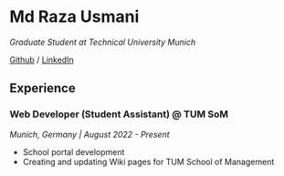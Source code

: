 # Md Raza Usmani
*Graduate Student at Technical University Munich*

[Github](https://github.com/MDRazaUsmani) / [LinkedIn](https://www.linkedin.com/in/raza-usmani/)

## Experience
### Web Developer (Student Assistant) @ TUM SoM
*Munich, Germany | August 2022 - Present*
- School portal development
- Creating and updating Wiki pages for TUM School of Management
